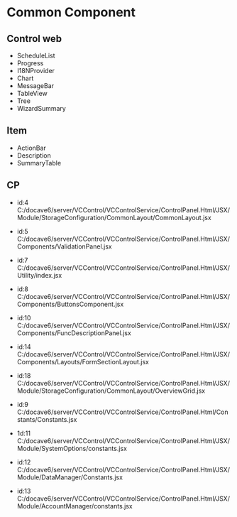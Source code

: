 
# Common Component

## Control web
- ScheduleList
- Progress
- I18NProvider
- Chart
- MessageBar
- TableView
- Tree
- WizardSummary
## Item
- ActionBar
- Description
- SummaryTable
## CP
- id:4 C:/docave6/server/VCControl/VCControlService/ControlPanel.Html/JSX/Module/StorageConfiguration/CommonLayout/CommonLayout.jsx
- id:5 C:/docave6/server/VCControl/VCControlService/ControlPanel.Html/JSX/Components/ValidationPanel.jsx
- id:7 C:/docave6/server/VCControl/VCControlService/ControlPanel.Html/JSX/Utility/index.jsx
- id:8 C:/docave6/server/VCControl/VCControlService/ControlPanel.Html/JSX/Components/ButtonsComponent.jsx
- id:10 C:/docave6/server/VCControl/VCControlService/ControlPanel.Html/JSX/Components/FuncDescriptionPanel.jsx
- id:14 C:/docave6/server/VCControl/VCControlService/ControlPanel.Html/JSX/Components/Layouts/FormSectionLayout.jsx
- id:18 C:/docave6/server/VCControl/VCControlService/ControlPanel.Html/JSX/Module/StorageConfiguration/CommonLayout/OverviewGrid.jsx 


- id:9 C:/docave6/server/VCControl/VCControlService/ControlPanel.Html/Constants/Constants.jsx
- 1d:11 C:/docave6/server/VCControl/VCControlService/ControlPanel.Html/JSX/Module/SystemOptions/constants.jsx
- id:12 C:/docave6/server/VCControl/VCControlService/ControlPanel.Html/JSX/Module/DataManager/Constants.jsx
- id:13 C:/docave6/server/VCControl/VCControlService/ControlPanel.Html/JSX/Module/AccountManager/constants.jsx

